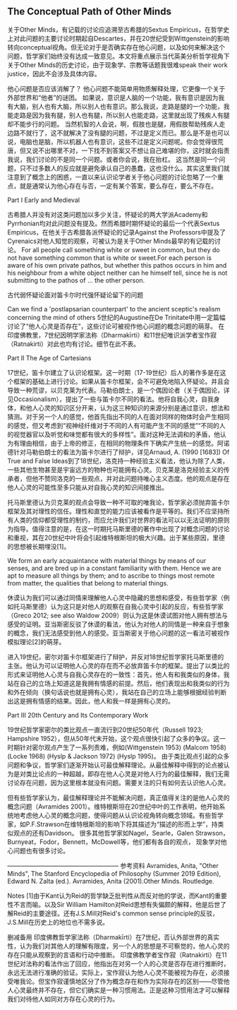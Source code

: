 ## The Conceptual Path of Other Minds

关于Other Minds，有记载的讨论应追溯至古希腊的Sextus Empiricus，在哲学史上对此问题的主要讨论时期起自Descartes，并在20世纪受到Wittgenstein的影响转向conceptual视角。但无论对于是否确实存在他心问题，以及如何来解决这个问题，哲学家们始终没有达成一致意见。本文将重点展示当代英美分析哲学视角下关于Other Minds的历史讨论，由于现象学、宗教等话题我很难speak their work justice，因此不会涉及具体内容。

他心问题是否应该消解了？
他心问题不能简单用物质解释处理，它更像一个关于外部世界和“他者”的谜团。
如果说，意识是人脑的一个功能，我有意识是因为我有大脑，别人也有大脑，所以别人也有意识。那么我说，走路是腿的一个功能，我能走路是因为我有腿，别人也有腿，所以别人也能走路，这里就出现了残疾人有腿却不能步行的问题。
当然机智的人会说，啊，假肢也是腿，用假肢帮助残疾人走边路不就行了，这不就解决了没有腿的问题，不过是定义而已。那么是不是也可以说，电脑也是脑，所以机器人也有意识，这些不过是定义问题呢。你会觉得很荒唐，但又说不出哪里不对，一下找不到答案又不想让自己难堪的你，这时就会指责我说，我们讨论的不是同一个问题。或者你会说，我在抬杠。
这当然是同一个问题，只不过多数人的反应就是避免承认自己的愚蠢，这也没什么。其实这里我们就注意到了概念上的困惑，一直以来认识论学者关于他心问题的讨论忽略了一个重点，就是通常认为他心存在与否，一定有某个答案，要么存在，要么不存在。

Part I Early and Medieval

 古希腊人并没有对这类问题加以多少关注，怀疑论的两大学派Academy和Pyrrhonian均对此问题没有提及。然而希腊时期怀疑论的最后一个代表Sextus Empiricus，在他关于古希腊各派怀疑论的记录Against the Professors中提及了Cyrenaics对他人知觉的观察，可被认为是关于Other Minds最早的有记载的讨论。
For all people call something white or sweet in common, but they do not have something common that is white or sweet.For each person is aware of his own private pathos, but whether this pathos occurs in him and his neighbour from a white object neither can he himself tell, since he is not submitting to the pathos of ... the other person.

古代弱怀疑论面对笛卡尔时代强怀疑论留下的问题

Can we find a 'postlapsarian counterpart' to the ancient sceptic's realism concerning the mind of others
5世纪的Augustine在De Trinitate中用一定篇幅讨论了“他人心灵是否存在”，这些讨论可被视作他心问题的概念问题的萌芽。
在印度佛教里，7世纪因明学家法称（Dharmakīrti）和11世纪唯识派学者宝作寂（Ratnakirti）对此也均有讨论。细节在此不表。

Part II The Age of Cartesians

17世纪，笛卡尔建立了认识论框架。这一时期（17-19世纪）后人的著作多是在这个框架的基础上进行讨论。如果从笛卡尔框架，会不可避免地陷入怀疑论。并且会导致一种荒谬，以贝克莱为代表。马勒伯朗士，是一个偶因论者（关于偶因论，详见Occasionalism），提出了一些与笛卡尔不同的看法。他将自我心灵，自我身体，和他人心灵的知识区分开来，认为这三种知识的来源分别是通过意识，想法和猜测。对于另一个人的感觉，他首先指出不同的人在面对同样的物体时会产生相同的感觉，但又考虑到“视神经纤维对于不同的人有可能产生不同的感觉”“不同的人的视觉器官以及听觉和味觉都有很大的多样性”。面对这种无法调和的矛盾，他认为有理由相信，由于上帝的修正，在相同的物理条件下确实产生统一的感觉。阿诺德针对马勒伯朗士的看法为笛卡尔进行了辩护，详见Arnaud, A. (1990 [1683]) Of True and False Ideas到了18世纪，洛克持一种经验主义看法，他认为除了人类，一些其他生物甚至是宇宙远方的物种也可能拥有心灵。贝克莱是洛克经验主义的传承者，但他不赞同洛克的一些观点，并对此问题持唯心主义态度。他的观点是存在他人心灵的可能性至多只能从对自我心灵的知识间接推出。

托马斯里德认为贝克莱的观点会导致一种不可取的唯我论，哲学家必须抛弃笛卡尔框架及其对理性的信任。理性和直觉的能力应该被看作是平等的。我们不应坚持所有人类的信仰都受理性的制约，而应允许我们对世界的看法可以以无法证明的原则为指导。值得注意的是，在这一时期托马斯里德的著作中出现了对概念问题的讨论和重视，其在20世纪中叶将会引起维特根斯坦的极大兴趣。出于某些原因，里德的思想被长期埋没[1]。

We form an early acquaintance with material things by means of our senses, and are bred up in a constant familiarity with them. Hence we are apt to measure all things by them; and to ascribe to things most remote from matter, the qualities that belong to material things.

休谟认为我们可以通过同情来理解他人心灵中隐藏的思想和感受，有些哲学家（例如托马斯里德）认为这只是对他人的观察在自我心灵中引起的反应，有些哲学家（Greco 2012; see also Waldow 2009）则认为这是休谟试图对他人拥有想法与感受的证明。亚当斯密反驳了休谟的看法，他认为对他人的同情是一种来自于想象的概念，我们无法感受到他人的感受。亚当斯密关于他心问题的这一看法可被视作模拟理论[2]的萌芽。

进入19世纪，密尔对笛卡尔框架进行了辩护，并反对18世纪哲学家托马斯里德的主张。他认为可以证明他人心灵的存在而不必放弃笛卡尔的框架。提出了以类比的形式来证明他人心灵与自我心灵存在的一致性：首先，他人有和我类似的身体，我站在自己的立场上知道这是我拥有情感的前提。然后，他们表现出和我类似的行为和外在倾向（换句话说也就是拥有心灵），我站在自己的立场上能够根据经验判断出这是拥有情感的结果。因此，他人和我一样是拥有心灵的。

Part III 20th Century and Its Contemporary Work

19世纪哲学家密尔的类比观点一直流行到20世纪50年代（Russell 1923; Hampshire 1952），但从50年代末开始，这个观点很快引起了众多的争议。这一时期针对密尔观点产生了一系列责难，例如(Wittgenstein 1953) (Malcom 1958) (Locke 1968) (Hyslp & Jackson 1972) (Hyslp 1995)。
由于类比观点引起的众多问题和争议，哲学家们逐渐开始认可最佳解释理论。从最佳解释中得到的论点被认为是对类比论点的一种超越，即存在他人心灵是对他人行为的最佳解释，我们无需讨论存在问题，因为这里根本就没有问题。需要关注的只有如何去认识他人心灵。

但有些哲学家认为，最佳解释理论并不能解决问题，真正值得关注的是他人心灵的概念问题（Avramides 2001）。维特根斯坦在20世纪中叶的工作表明，他开始系统地考虑他人心灵的概念问题，使得问题从认识论视角转向概念领域。有些哲学家，如P.F.Strawson在维特根斯坦的影响下将其描述为“描述的形而上学”，持类似观点的还有Davidson。
 很多其他哲学家如Nagel，Searle，Galen Strawson，Burnyeat，Fodor，Bennett，McDowell等，他们都有各自的观点，
 现象学对他心问题也有很多讨论。


——————————————————
参考资料
Avramides, Anita, "Other Minds", The Stanford Encyclopedia of Philosophy (Summer 2019 Edition), Edward N. Zalta (ed.).
Avramides, Anita (2001).Other Minds. Routledge.

Notes
[1]由于Kant认为Reid的哲学缺乏批判性从而反对他的学说，而Kant的重要性不言而喻。以及Sir William Hamilton对Reid思想有失偏颇的解释，他是后世了解Reid的主要途径。还有J.S.Mill对Reid's common sense principle的反驳，J.S.Mill在历史上的地位也不需多说。


删减备用
印度佛教哲学家法称（Dharmakīrti）在7世纪，否认外部世界的真实性，认为我们对其他人的理解有限度，另一个人的思想是不可察觉的，他人心灵的存在只能从观察到的言语和行动中推断。
印度佛教学者宝作寂（Ratnakirti）在11世纪对法称的看法作出了回应，他指出在对另一个人的心灵是否存在进行推断时，永远无法进行准确的验证。实际上，宝作寂认为他人心灵不能被视为存在，必须接受唯我论。但宝作寂谨慎地区分了作为概念存在和作为实际存在的区别——尽管他人心灵最终并不存在，但它们确实是一种习惯用法。正是这种习惯用法才可以解释我们对待他人如同对方存在心灵的行为。
